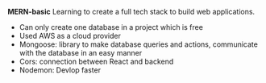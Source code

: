 **MERN-basic**
Learning to create a full tech stack to build web applications. 

* Can only create one database in a project which is free
* Used AWS as a cloud provider
* Mongoose: library to make database queries and actions, communicate with the database in an easy manner
* Cors: connection between React and backend
* Nodemon: Devlop faster

